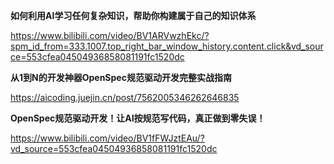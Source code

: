 **如何利用AI学习任何复杂知识，帮助你构建属于自己的知识体系**

https://www.bilibili.com/video/BV1ARVwzhEkc/?spm_id_from=333.1007.top_right_bar_window_history.content.click&vd_source=553cfea04504936858081191fc1520dc



**从1到N的开发神器OpenSpec规范驱动开发完整实战指南**

https://aicoding.juejin.cn/post/7562005346262646835



**OpenSpec规范驱动开发！让AI按规范写代码，真正做到零失误！**

https://www.bilibili.com/video/BV1fFWJztEAu/?vd_source=553cfea04504936858081191fc1520dc